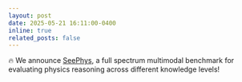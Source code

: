 ```yaml
---
layout: post
date: 2025-05-21 16:11:00-0400
inline: true
related_posts: false
---
```


🔥 We announce [SeePhys](https://arxiv.org/abs/2505.19099), a full spectrum multimodal benchmark for evaluating physics reasoning across different knowledge levels!